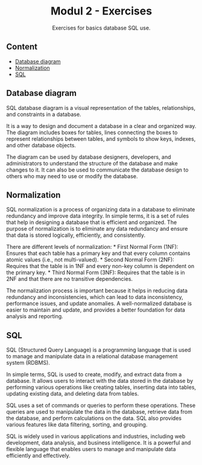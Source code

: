 <div align="center">

<!-- title -->

# Modul 2 - Exercises

<!-- description -->

Exercises for basics  database SQL use.

</div>


<!-- TOC -->

## Content

- [Database diagram](#database-diagram)
- [Normalization](#normalization)
- [SQL](#sql)

<!-- CONTENT -->

## Database diagram

SQL database diagram is a visual representation of the tables, relationships, and constraints in a database. 

It is a way to design and document a database in a clear and organized way. 
The diagram includes boxes for tables, lines connecting the boxes to represent relationships between tables, and symbols to show keys, indexes, and other database objects. 

The diagram can be used by database designers, developers, and administrators to understand the structure of the database and make changes to it. It can also be used to communicate the database design to others who may need to use or modify the database.


## Normalization

SQL normalization is a process of organizing data in a database to eliminate redundancy and improve data integrity. In simple terms, it is a set of rules that help in designing a database that is efficient and organized. The purpose of normalization is to eliminate any data redundancy and ensure that data is stored logically, efficiently, and consistently.

There are different levels of normalization:
	* First Normal Form (1NF): Ensures that each table has a primary key and that every column contains atomic values (i.e., not multi-valued).
	* Second Normal Form (2NF): Requires that the table is in 1NF and every non-key column is dependent on the primary key.
	* Third Normal Form (3NF): Requires that the table is in 2NF and that there are no transitive dependencies.


The normalization process is important because it helps in reducing data redundancy and inconsistencies, which can lead to data inconsistency, performance issues, and update anomalies. A well-normalized database is easier to maintain and update, and provides a better foundation for data analysis and reporting.


## SQL

SQL (Structured Query Language) is a programming language that is used to manage and manipulate data in a relational database management system (RDBMS).

In simple terms, SQL is used to create, modify, and extract data from a database. It allows users to interact with the data stored in the database by performing various operations like creating tables, inserting data into tables, updating existing data, and deleting data from tables.

SQL uses a set of commands or queries to perform these operations. These queries are used to manipulate the data in the database, retrieve data from the database, and perform calculations on the data. SQL also provides various features like data filtering, sorting, and grouping.

SQL is widely used in various applications and industries, including web development, data analysis, and business intelligence. It is a powerful and flexible language that enables users to manage and manipulate data efficiently and effectively.

<!-- END CONTENT -->